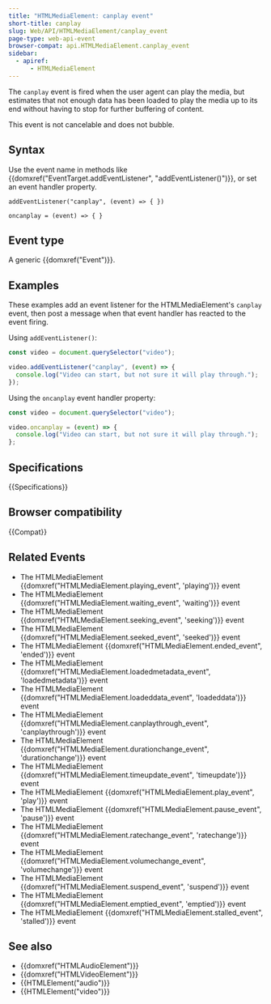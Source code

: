 ```yaml
---
title: "HTMLMediaElement: canplay event"
short-title: canplay
slug: Web/API/HTMLMediaElement/canplay_event
page-type: web-api-event
browser-compat: api.HTMLMediaElement.canplay_event
sidebar:
  - apiref:
      - HTMLMediaElement
---
```


The `canplay` event is fired when the user agent can play the media, but estimates that not enough data has been loaded to play the media up to its end without having to stop for further buffering of content.

This event is not cancelable and does not bubble.

## Syntax

Use the event name in methods like {{domxref("EventTarget.addEventListener", "addEventListener()")}}, or set an event handler property.

```js-nolint
addEventListener("canplay", (event) => { })

oncanplay = (event) => { }
```

## Event type

A generic {{domxref("Event")}}.

## Examples

These examples add an event listener for the HTMLMediaElement's `canplay` event, then post a message when that event handler has reacted to the event firing.

Using `addEventListener()`:

```js
const video = document.querySelector("video");

video.addEventListener("canplay", (event) => {
  console.log("Video can start, but not sure it will play through.");
});
```

Using the `oncanplay` event handler property:

```js
const video = document.querySelector("video");

video.oncanplay = (event) => {
  console.log("Video can start, but not sure it will play through.");
};
```

## Specifications

{{Specifications}}

## Browser compatibility

{{Compat}}

## Related Events

- The HTMLMediaElement {{domxref("HTMLMediaElement.playing_event", 'playing')}} event
- The HTMLMediaElement {{domxref("HTMLMediaElement.waiting_event", 'waiting')}} event
- The HTMLMediaElement {{domxref("HTMLMediaElement.seeking_event", 'seeking')}} event
- The HTMLMediaElement {{domxref("HTMLMediaElement.seeked_event", 'seeked')}} event
- The HTMLMediaElement {{domxref("HTMLMediaElement.ended_event", 'ended')}} event
- The HTMLMediaElement {{domxref("HTMLMediaElement.loadedmetadata_event", 'loadedmetadata')}} event
- The HTMLMediaElement {{domxref("HTMLMediaElement.loadeddata_event", 'loadeddata')}} event
- The HTMLMediaElement {{domxref("HTMLMediaElement.canplaythrough_event", 'canplaythrough')}} event
- The HTMLMediaElement {{domxref("HTMLMediaElement.durationchange_event", 'durationchange')}} event
- The HTMLMediaElement {{domxref("HTMLMediaElement.timeupdate_event", 'timeupdate')}} event
- The HTMLMediaElement {{domxref("HTMLMediaElement.play_event", 'play')}} event
- The HTMLMediaElement {{domxref("HTMLMediaElement.pause_event", 'pause')}} event
- The HTMLMediaElement {{domxref("HTMLMediaElement.ratechange_event", 'ratechange')}} event
- The HTMLMediaElement {{domxref("HTMLMediaElement.volumechange_event", 'volumechange')}} event
- The HTMLMediaElement {{domxref("HTMLMediaElement.suspend_event", 'suspend')}} event
- The HTMLMediaElement {{domxref("HTMLMediaElement.emptied_event", 'emptied')}} event
- The HTMLMediaElement {{domxref("HTMLMediaElement.stalled_event", 'stalled')}} event

## See also

- {{domxref("HTMLAudioElement")}}
- {{domxref("HTMLVideoElement")}}
- {{HTMLElement("audio")}}
- {{HTMLElement("video")}}
